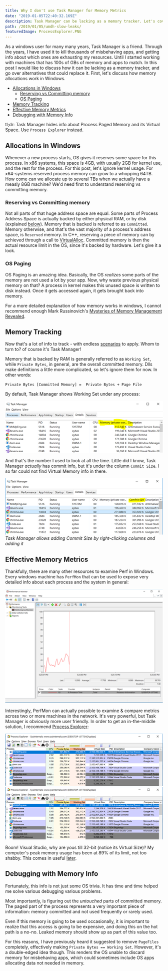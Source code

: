```yaml
---
title: Why I don't use Task Manager for Memory Metrics
date: "2019-01-05T22:40:32.169Z"
description: Task Manager can be lacking as a memory tracker. Let's cover alternatives to replace it. First, let’s discuss how memory allocations work in Windows.
path: /2019/01/05/umdh-slow-leaks/
featuredImage: ProcessExplorer.PNG
---
```


As a windows user for many many years, Task Manager is a friend. Through the years, I have used it to kill thousands of misbehaving apps, and getting info about which ones are exhausting my resources. Until I started working with machines that has 100s of GBs of memory and apps to match. In this post I would like to discuss how it can be lacking as a memory tracker, and go over alternatives that could replace it. First, let's discuss how memory allocations work in Windows.

- [Allocations in Windows](#allocations-in-windows)
  - [Reserving vs Committing memory](#reserving-vs-committing-memory)
  - [OS Paging](#os-paging)
- [Memory Tracking](#memory-tracking)
- [Effective Memory Metrics](#effective-memory-metrics)
- [Debugging with Memory Info](#debugging-with-memory-info)

tl;dr: Task Manager hides info about Process Paged Memory and its Virtual Space. Use `Process Explorer` instead.

## Allocations in Windows

Whenever a new process starts, OS gives it reserves some space for this process. In x86 systems, this space is 4GB, with usually 2GB for kernel use, and the rest for the process. For this post, let's ignore kernel usage. For x64-systems reserved process memory can grow to a whopping 64TB. How come can we allocate up to several TBs when we actually have a measly 8GB machine? We'd need first to understand reserving vs committing memory.  

### Reserving vs Committing memory

Not all parts of that huge address space are equal. Some parts of Process Address Space is actually backed by either physical RAM, or by disk (explained [below](#OS-Paging)). Memory that is backed is referred to as `Committed`. Memory otherwise, and that's the vast majority of a process's address space, is `Reserved` memory. In C++, reserving a piece of memory can by achieved through a call to [VirtualAlloc](https://msdn.microsoft.com/en-us/library/windows/desktop/aa366887%28v=vs.85%29.aspx?f=255&MSPPError=-2147217396). Committed memory is then the actual resource limit in the OS, since it's backed by hardware. Let's give it a look.

### OS Paging

OS Paging is an amazing idea. Basically, the OS *realizes* some parts of the memory are not used a lot by your app. Now, why waste previous physical memory on that? A process in kernel makes this unused space is written to disk instead. Once it gets accessed again, it gets brought back into memory.

For a more detailed explanation of how memory works in windows, I cannot recommend enough Mark Russinovich's [Mysteries of Memory Management Revealed](https://www.youtube.com/watch?v=TrFEgHr72Yg).  

## Memory Tracking

Now that's a lot of info to track - with endless [scenarios](#Debugging-with-Memory-Info) to apply.  Whom to turn to? of course it's Task Manager!

Memory that is backed by RAM is generally referred to as `Working Set`, while `Private Bytes`, in general, are the overall committed memory. Dlls make definitions a little more complicated, so let's ignore them for now. In other words:

```
Private Bytes [Committed Memory] =  Private Bytes + Page File 
```

By default, Task Manager shows Working Set under any process:

![Default Task Manager](./TaskManagerWorkingSet.PNG "Task Manager shows Working Set by default")

And that's the number I used to look at all the time. Little did I know, Task Manager *actually* has commit info, but it's under the column `Commit Size`. I so far could not find Virtual Memory info in there.

![Task Manager after adding Commit Size](./TaskManagerCommitSize.PNG "It is possible to add Commit Size")
*Task Manager allows adding Commit Size by right-clicking columns and adding it*

## Effective Memory Metrics

Thankfully, there are many other resources to examine Perf in Windows. Every windows machine has `PerfMon` that can be used to expose very detailed info about each process and the system in general:

![PerfMon](./PerfMon.PNG "PerfMon allows examining very detailed measurements about system")

Interestingly, PerfMon can actually possible to examine & compare metrics across two or more machines in the network. It's very powerful, but Task Manager is obviously more user friendly. In order to get an in-the-middle solution, I recommend [Process Explorer](https://docs.microsoft.com/en-us/sysinternals/downloads/process-explorer):

![Process Explorer](./ProcessExplorer.PNG "Process Explorer showing all Private Bytes, Working Set, and Virtual Size")![Process Explorer System Info](./ProcessExplorer.PNG "Process Explorer showing overall system info")

Boom! Visual Studio, why are yous till 32-bit (notice its Virtual Size)? My computer's peak memory usage has been at 89% of its limit, not too shabby. This comes in useful [later](#Debugging-with-Memory-Info). 

## Debugging with Memory Info

Fortunately, this info is not just some OS trivia. It has time and time helped me solve various debugging various problems. 

Most importantly, is figuring out the *untouched* parts of committed memory. The paged part of the process represents a very important piece of information: memory committed and not used frequently or rarely used.

Even if this memory is going to be used occasionally, it is important to realize that this access is going to be expensive, and doing this on the hot path is a no-no. Leaked memory should show up as part of this value too.

For this reasons, I have previously heard it suggested to remove `PageFiles` completely, effectively making `Private Bytes == Working Set`. However, it's a double-edged idea though. This renders the OS unable to discard memory for misbehaving apps, which could sometimes include OS apps allocating data not needed in memory.  